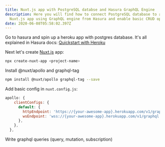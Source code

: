 ```yaml
---
title: Nuxt.js app with PostgreSQL databse and Hasura GraphQL Engine
description: Here you will find how to connect PostgreSQL database to a basic
  Nuxt.js app using GraphQL engine from Hasura and enable basic CRUD operations.
date: 2020-06-08T05:58:02.397Z
---
```

Go to hasura and spin up a heroku app with postgres database. It's all explained in Hasura docs: [Quickstart with Heroku](https://hasura.io/docs/1.0/graphql/manual/getting-started/heroku-simple.html)

Next let's create [Nuxt.js](https://nuxtjs.org/guide/installation) app:

```bash
npx create-nuxt-app <project-name>
```

Install @nuxt/apollo and graphql-tag

```bash
npm install @nuxt/apollo graphql-tag --save
```

Add basic config in `nuxt.config.js`:

```javascript
apollo: {
    clientConfigs: {
      default: {
        httpEndpoint: 'https://{your-awesome-app}.herokuapp.com/v1/graphql',
        wsEndpoint: 'wss://{your-awesome-app}.herokuapp.com/v1/graphql',
      },
    },
  },
```

Write graphql queries (query, mutation, subscription)


